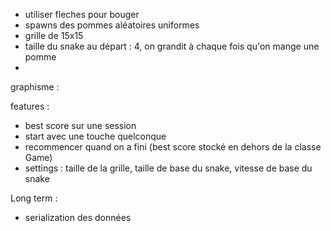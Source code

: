 - utiliser fleches pour bouger
- spawns des pommes aléatoires uniformes
- grille de 15x15
- taille du snake au départ : 4, on grandit à chaque fois qu'on mange une pomme
-

graphisme :

features :

- best score sur une session
- start avec une touche quelconque
- recommencer quand on a fini (best score stocké en dehors de la classe Game)
- settings : taille de la grille, taille de base du snake, vitesse de base du snake

Long term :

- serialization des données